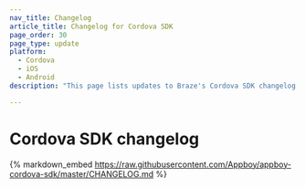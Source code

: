 ```yaml
---
nav_title: Changelog
article_title: Changelog for Cordova SDK
page_order: 30
page_type: update
platform: 
  - Cordova
  - iOS
  - Android
description: "This page lists updates to Braze's Cordova SDK changelog for Android and iOS."

---
```


# Cordova SDK changelog

{% markdown_embed https://raw.githubusercontent.com/Appboy/appboy-cordova-sdk/master/CHANGELOG.md %}
